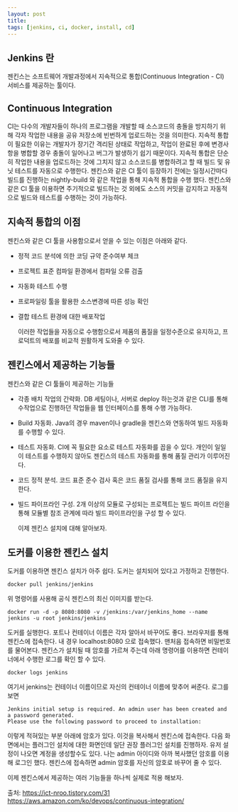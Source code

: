 ```yaml
---
layout: post
title: 
tags: [jenkins, ci, docker, install, cd]
---
```


## Jenkins 란
젠킨스는 소프트웨어 개발과정에서 지속적으로 통합(Continuous Integration - CI) 서비스를 제공하는 툴이다. 

## Continuous Integration
CI는 다수의 개발자들이 하나의 프로그램을 개발할 때 소스코드의 충돌을 방지하기 위해 각자 작업한 내용을 공유 저장소에 빈번하게 업로드하는 것을 의미한다. 지속적 통합이 필요한 이유는 개발자가 장기간 격리된 상태로 작업하고, 작업이 완료된 후에 변경사항을 병합할 경우 충돌이 일어나고 버그가 발생하기 쉽기 때문이다. 지속적 통합은 단순히 작업한 내용을 업로드하는 것에 그치지 않고 소스코드를 병합하려고 할 때 빌드 및 유닛 테스트를 자동으로 수행한다. 젠킨스와 같은 CI 툴이 등장하기 전에는 일정시간마다 빌드를 진행하는 nightly-build 와 같은 작업을 통해 지속적 통합을 수행 했다. 젠킨스와 같은 CI 툴을 이용하면 주기적으로 빌드하는 것 외에도 소스의 커밋을 감지하고 자동적으로 빌드와 테스트를 수행하는 것이 가능하다.

## 지속적 통합의 이점
젠킨스와 같은 CI 툴을 사용함으로서 얻을 수 있는 이점은 아래와 같다.
- 정적 코드 분석에 의한 코딩 규약 준수여부 체크
- 프로젝트 표준 컴파일 환경에서 컴파일 오류 검출
- 자동화 테스트 수행
- 프로파일링 툴을 활용한 소스변경에 따른 성능 확인
- 결합 테스트 환경에 대한 배포작업
  
  이러한 작업들을 자동으로 수행함으로서 제품의 품질을 일정수준으로 유지하고, 프로덕트의 배포를 비교적 원활하게 도와줄 수 있다.
  
## 젠킨스에서 제공하는 기능들
젠킨스와 같은 CI 툴들이 제공하는 기능들
- 각종 배치 작업의 간략화. DB 세팅이나, 서버로 deploy 하는것과 같은 CLI를 통해 수작업으로 진행하던 작업들을 웹 인터페이스를 통해 수행 가능하다.
- Build 자동화. Java의 경우 maven이나 gradle을 젠킨스와 연동하여 빌드 자동화를 수행할 수 있다.
- 테스트 자동화. CI에 꼭 필요한 요소로 테스트 자동화를 꼽을 수 있다. 개인이 일일이 테스트를 수행하지 않아도 젠킨스의 테스트 자동화를 통해 품질 관리가 이루어진다.
- 코드 정적 분석. 코드 표준 준수 검사 혹은 코드 품질 검사를 통해 코드 품질을 유지한다.
- 빌드 파이프라인 구성. 2개 이상의 모듈로 구성되는 프로젝트는 빌드 파이프 라인을 통해 모듈별 참조 관계에 따라 빌드 파이프라인을 구성 할 수 있다.
  
  이제 젠킨스 설치에 대해 알아보자.
  
## 도커를 이용한 젠킨스 설치
도커를 이용하면 젠킨스 설치가 아주 쉽다. 도커는 설치되어 있다고 가정하고 진행한다.
```
docker pull jenkins/jenkins
```
위 명령어를 사용해 공식 젠킨스의 최신 이미지를 받는다.
```
docker run -d -p 8080:8080 -v /jenkins:/var/jenkins_home --name jenkins -u root jenkins/jenkins
```
도커를 실행한다. 포트나 컨테이너 이름은 각자 알아서 바꾸어도 좋다.
  브라우저를 통해 젠킨스에 접속한다. 내 경우 localhost:8080 으로 접속했다. 맨처음 접속하면 비밀번호를 물어본다. 젠킨스가 설치될 때 암호를 가르쳐 주는데 아래 명령어를 이용하면 컨테이너에서 수행한 로그를 확인 할 수 있다.
```
docker logs jenkins
```
여기서 jenkins는 컨테이너 이름이므로 자신의 컨테이너 이름에 맞추어 써준다. 로그를 보면
```
Jenkins initial setup is required. An admin user has been created and a password generated.
Please use the following password to proceed to installation:
```
이렇게 적혀있는 부분 아래에 암호가 있다. 이것을 복사해서 젠킨스에 접속한다. 다음 화면에서는 플러그인 설치에 대한 화면인데 일단 권장 플러그인 설치를 진행하자. 유저 설정이 나오면 계정을 생성할수도 있다. 나는 admin 아이디와 아까 복사했던 암호를 이용해 로그인 했다. 젠킨스에 접속하면 admin 암호를 자신의 암호로 바꾸어 줄 수 있다.
 
 이제 젠킨스에서 제공하는 여러 기능들을 하나씩 실제로 적용 해보자.
 
출처: https://ict-nroo.tistory.com/31  
https://aws.amazon.com/ko/devops/continuous-integration/
